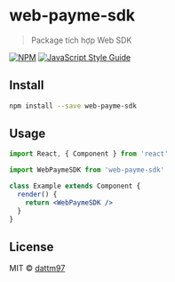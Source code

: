 # web-payme-sdk

> Package tích hợp Web SDK

[![NPM](https://img.shields.io/npm/v/web-payme-sdk.svg)](https://www.npmjs.com/package/web-payme-sdk) [![JavaScript Style Guide](https://img.shields.io/badge/code_style-standard-brightgreen.svg)](https://standardjs.com)

## Install

```bash
npm install --save web-payme-sdk
```

## Usage

```jsx
import React, { Component } from 'react'

import WebPaymeSDK from 'web-payme-sdk'

class Example extends Component {
  render() {
    return <WebPaymeSDK />
  }
}
```

## License

MIT © [dattm97](https://github.com/dattm97)
